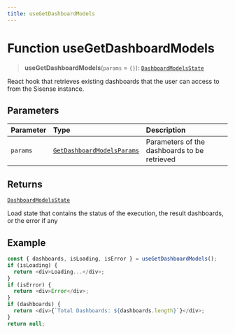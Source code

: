 ```yaml
---
title: useGetDashboardModels
---
```


# Function useGetDashboardModels

> **useGetDashboardModels**(`params` = `{}`): [`DashboardModelsState`](../type-aliases/type-alias.DashboardModelsState.md)

React hook that retrieves existing dashboards that the user can access to from the Sisense instance.

## Parameters

| Parameter | Type | Description |
| :------ | :------ | :------ |
| `params` | [`GetDashboardModelsParams`](../interfaces/interface.GetDashboardModelsParams.md) | Parameters of the dashboards to be retrieved |

## Returns

[`DashboardModelsState`](../type-aliases/type-alias.DashboardModelsState.md)

Load state that contains the status of the execution, the result dashboards, or the error if any

## Example

```ts
const { dashboards, isLoading, isError } = useGetDashboardModels();
if (isLoading) {
  return <div>Loading...</div>;
}
if (isError) {
  return <div>Error</div>;
}
if (dashboards) {
  return <div>{`Total Dashboards: ${dashboards.length}`}</div>;
}
return null;
```
